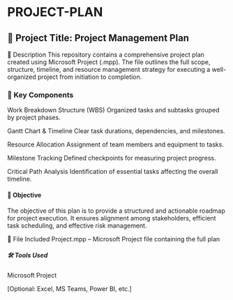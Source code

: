 # PROJECT-PLAN
## 📁 Project Title: Project Management Plan
📌 Description
This repository contains a comprehensive project plan created using Microsoft Project (.mpp). The file outlines the full scope, structure, timeline, and resource management strategy for executing a well-organized project from initiation to completion.

### 🧱 Key Components
Work Breakdown Structure (WBS)
Organized tasks and subtasks grouped by project phases.

Gantt Chart & Timeline
Clear task durations, dependencies, and milestones.

Resource Allocation
Assignment of team members and equipment to tasks.

Milestone Tracking
Defined checkpoints for measuring project progress.

Critical Path Analysis
Identification of essential tasks affecting the overall timeline.

#### 🎯 Objective
The objective of this plan is to provide a structured and actionable roadmap for project execution. It ensures alignment among stakeholders, efficient task scheduling, and effective risk management.

📄 File Included
Project.mpp – Microsoft Project file containing the full plan

#####  🛠️ Tools Used
Microsoft Project

[Optional: Excel, MS Teams, Power BI, etc.]

